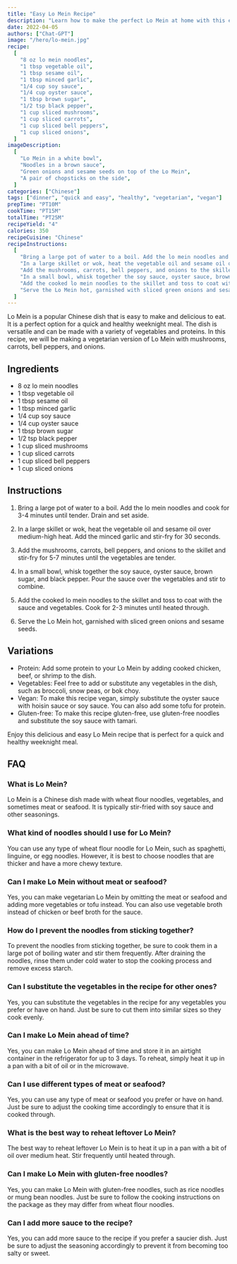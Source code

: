 ```yaml
---
title: "Easy Lo Mein Recipe"
description: "Learn how to make the perfect Lo Mein at home with this easy and delicious recipe. This dish is perfect for a quick and healthy weeknight meal."
date: 2022-04-05
authors: ["Chat-GPT"]
image: "/hero/lo-mein.jpg"
recipe:
  [
    "8 oz lo mein noodles",
    "1 tbsp vegetable oil",
    "1 tbsp sesame oil",
    "1 tbsp minced garlic",
    "1/4 cup soy sauce",
    "1/4 cup oyster sauce",
    "1 tbsp brown sugar",
    "1/2 tsp black pepper",
    "1 cup sliced mushrooms",
    "1 cup sliced carrots",
    "1 cup sliced bell peppers",
    "1 cup sliced onions",
  ]
imageDescription:
  [
    "Lo Mein in a white bowl",
    "Noodles in a brown sauce",
    "Green onions and sesame seeds on top of the Lo Mein",
    "A pair of chopsticks on the side",
  ]
categories: ["Chinese"]
tags: ["dinner", "quick and easy", "healthy", "vegetarian", "vegan"]
prepTime: "PT10M"
cookTime: "PT15M"
totalTime: "PT25M"
recipeYield: "4"
calories: 350
recipeCuisine: "Chinese"
recipeInstructions:
  [
    "Bring a large pot of water to a boil. Add the lo mein noodles and cook for 3-4 minutes until tender. Drain and set aside.",
    "In a large skillet or wok, heat the vegetable oil and sesame oil over medium-high heat. Add the minced garlic and stir-fry for 30 seconds.",
    "Add the mushrooms, carrots, bell peppers, and onions to the skillet and stir-fry for 5-7 minutes until the vegetables are tender.",
    "In a small bowl, whisk together the soy sauce, oyster sauce, brown sugar, and black pepper. Pour the sauce over the vegetables and stir to combine.",
    "Add the cooked lo mein noodles to the skillet and toss to coat with the sauce and vegetables. Cook for 2-3 minutes until heated through.",
    "Serve the Lo Mein hot, garnished with sliced green onions and sesame seeds.",
  ]
---
```


Lo Mein is a popular Chinese dish that is easy to make and delicious to eat. It is a perfect option for a quick and healthy weeknight meal. The dish is versatile and can be made with a variety of vegetables and proteins. In this recipe, we will be making a vegetarian version of Lo Mein with mushrooms, carrots, bell peppers, and onions.

## Ingredients

- 8 oz lo mein noodles
- 1 tbsp vegetable oil
- 1 tbsp sesame oil
- 1 tbsp minced garlic
- 1/4 cup soy sauce
- 1/4 cup oyster sauce
- 1 tbsp brown sugar
- 1/2 tsp black pepper
- 1 cup sliced mushrooms
- 1 cup sliced carrots
- 1 cup sliced bell peppers
- 1 cup sliced onions

## Instructions

1. Bring a large pot of water to a boil. Add the lo mein noodles and cook for 3-4 minutes until tender. Drain and set aside.

2. In a large skillet or wok, heat the vegetable oil and sesame oil over medium-high heat. Add the minced garlic and stir-fry for 30 seconds.

3. Add the mushrooms, carrots, bell peppers, and onions to the skillet and stir-fry for 5-7 minutes until the vegetables are tender.

4. In a small bowl, whisk together the soy sauce, oyster sauce, brown sugar, and black pepper. Pour the sauce over the vegetables and stir to combine.

5. Add the cooked lo mein noodles to the skillet and toss to coat with the sauce and vegetables. Cook for 2-3 minutes until heated through.

6. Serve the Lo Mein hot, garnished with sliced green onions and sesame seeds.

## Variations

- Protein: Add some protein to your Lo Mein by adding cooked chicken, beef, or shrimp to the dish.
- Vegetables: Feel free to add or substitute any vegetables in the dish, such as broccoli, snow peas, or bok choy.
- Vegan: To make this recipe vegan, simply substitute the oyster sauce with hoisin sauce or soy sauce. You can also add some tofu for protein.
- Gluten-free: To make this recipe gluten-free, use gluten-free noodles and substitute the soy sauce with tamari.

Enjoy this delicious and easy Lo Mein recipe that is perfect for a quick and healthy weeknight meal.

## FAQ

### What is Lo Mein?

Lo Mein is a Chinese dish made with wheat flour noodles, vegetables, and sometimes meat or seafood. It is typically stir-fried with soy sauce and other seasonings.

### What kind of noodles should I use for Lo Mein?

You can use any type of wheat flour noodle for Lo Mein, such as spaghetti, linguine, or egg noodles. However, it is best to choose noodles that are thicker and have a more chewy texture.

### Can I make Lo Mein without meat or seafood?

Yes, you can make vegetarian Lo Mein by omitting the meat or seafood and adding more vegetables or tofu instead. You can also use vegetable broth instead of chicken or beef broth for the sauce.

### How do I prevent the noodles from sticking together?

To prevent the noodles from sticking together, be sure to cook them in a large pot of boiling water and stir them frequently. After draining the noodles, rinse them under cold water to stop the cooking process and remove excess starch.

### Can I substitute the vegetables in the recipe for other ones?

Yes, you can substitute the vegetables in the recipe for any vegetables you prefer or have on hand. Just be sure to cut them into similar sizes so they cook evenly.

### Can I make Lo Mein ahead of time?

Yes, you can make Lo Mein ahead of time and store it in an airtight container in the refrigerator for up to 3 days. To reheat, simply heat it up in a pan with a bit of oil or in the microwave.

### Can I use different types of meat or seafood?

Yes, you can use any type of meat or seafood you prefer or have on hand. Just be sure to adjust the cooking time accordingly to ensure that it is cooked through.

### What is the best way to reheat leftover Lo Mein?

The best way to reheat leftover Lo Mein is to heat it up in a pan with a bit of oil over medium heat. Stir frequently until heated through.

### Can I make Lo Mein with gluten-free noodles?

Yes, you can make Lo Mein with gluten-free noodles, such as rice noodles or mung bean noodles. Just be sure to follow the cooking instructions on the package as they may differ from wheat flour noodles.

### Can I add more sauce to the recipe?

Yes, you can add more sauce to the recipe if you prefer a saucier dish. Just be sure to adjust the seasoning accordingly to prevent it from becoming too salty or sweet.

